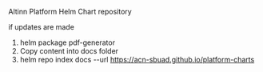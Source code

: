 Altinn Platform Helm Chart repository

if updates are made

1. helm package pdf-generator
2. Copy content into docs folder
3. helm repo index docs --url https://acn-sbuad.github.io/platform-charts
